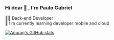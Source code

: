 ### Hi dear 👋 , I'm Paulo Gabriel
👨‍💻 Back-end Developer <br>
🌱 I’m currently learning developer mobile and cloud<br>

  [![Anurag's GitHub stats](https://github-readme-stats.vercel.app/api?username=pgabrielgmdeveloper)](https://github.com/anuraghazra/github-readme-stats)


<!--
**pgabrieldeveloper/pgabrieldeveloper** is a ✨ _special_ ✨ repository because its `README.md` (this file) appears on your GitHub profile.

Here are some ideas to get you started:

- 🔭 I’m currently working on ...
- 🌱 I’m currently learning ...
- 👯 I’m looking to collaborate on ...
- 🤔 I’m looking for help with ...
- 💬 Ask me about ...
- 📫 How to reach me: ...
- 😄 Pronouns: ...
- ⚡ Fun fact: ...
-->
